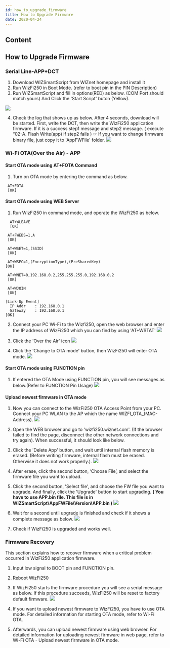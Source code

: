 ```yaml
---
id: how_to_upgrade_firmware
title: How to Upgrade Firmware
date: 2020-04-24
---
```



## Content
## How to Upgrade Firmware


### Serial Line-APP+DCT

1. Download WIZSmartScript from WIZnet homepage and install it
2. Run WizFi250 in Boot Mode. (refer to boot pin in the PIN Description)
3. Run WIZSmartScript and fill in options(RED) as below. (COM Port should match yours)
And Click the 'Start Script' buton (Yellow).

![](/img/products/wizfi250/wizfi250pg/wizfi250pg-14.png)


4. Check the log that shows up as below. After 4 seconds, download will be started. First, write the DCT, then write the WizFi250 application firmware. If it is a success step1 message and step2 message. ( execute “02-A. Flash Write(app) if step2 fails )
☞ If you want to change firmware binary file, just copy it to 'AppFWFile' folder.
![](/img/products/wizfi250/wizfi250pg/wizfi250pg-15.png)


### Wi-Fi OTA(Over the Air) - APP

#### Start OTA mode using AT+FOTA Command
   1. Turn on OTA mode by entering the command as below.
> 

     AT+FOTA
     [OK]
   
>

#### Start OTA mode using WEB Server
   1. Run WizFi250 in command mode, and operate the WizFi250 as below.
   >
   
      AT+WLEAVE
      [OK]

     AT+FWEBS=1,A
     [OK]

     AT+WSET=1,(SSID)
     [OK]

     AT+WSEC=1,(EncryptionType),(PreSharedKey)
    [OK]

     AT+WNET=0,192.168.0.2,255.255.255.0,192.168.0.2
     [OK]

     AT+WJOIN
     [OK]

    [Link-Up Event]
      IP Addr    : 192.168.0.1
      Gateway    : 192.168.0.1
    [OK]
    
  >
2. Connect your PC Wi-Fi to the Wizfi250, open the web browser and enter the IP address of WizFi250 which you can find by using 'AT+WSTAT'
![](/img/products/wizfi250/wizfi250pg/wizfi250pg-2.png)

3. Click the 'Over the Air' icon
![](/img/products/wizfi250/wizfi250pg/wizfi250pg-13.png)

4. Click the 'Change to OTA mode' button, then WizFi250 will enter OTA mode.
![](/document_framewor/img/products/wizfi250/wizfi250pg/wizfi250pg-16.png)
#### Start OTA mode using FUNCTION pin
1. If entered the OTA Mode using FUNCTION pin, you will see messages as below.(Refer to FUNCTION Pin Usage)
![](/img/products/wizfi250/wizfi250pg/wizfi250pg-17.png)
#### Upload newest firmware in OTA mode
1. Now you can connect to the WizFi250 OTA Access Point from your PC. Connect your PC WLAN to the AP which the name WIZFI_OTA_(MAC-Address).
![](/img/products/wizfi250/wizfi250pg/wizfi250pg-18.png)

2. Open the WEB browser and go to 'wizfi250.wiznet.com'. (If the browser failed to find the page, disconnect the other network connections and try again). When successful, it should look like below.
3. Click the 'Delete App' button, and wait until internal flash memory is erased.
(Before writing firmware, internal flash must be erased. Otherwise it does not work properly.).
![](/img/products/wizfi250/wizfi250pg/wizfi250pg-19.png)

4. After erase, click the second button, ‘Choose File’, and select the firmware file you want to upload.
5. Click the second button, 'Select file', and choose the FW file you want to upgrade. And finally, click the 'Upgrade' button to start upgrading. **( You have to use APP.bin file. This file is in WIZSmartScript\AppFWFile\Version\APP.bin )**
![](/img/products/wizfi250/wizfi250pg/wizfi250pg-20.png)

6. Wait for a second until upgrade is finished and check if it shows a complete message as below.
![](/img/products/wizfi250/wizfi250pg/wizfi250pg-21.png)

7. Check if WizFi250 is upgraded and works well.



### Firmware Recovery

This section explains how to recover firmware when a critical problem occurred in WizFi250 application firmware.

1. Input low signal to BOOT pin and FUNCTION pin.
2. Reboot WizFi250
3. If WizFi250 starts the firmware procedure you will see a serial message as below. If this procedure succeeds, WizFi250 will be reset to factory default firmware.
![](/img/products/wizfi250/wizfi250pg/wizfi250pg-22.png)

4. If you want to upload newest firmware to WizFi250, you have to use OTA mode.
For detailed information for starting OTA mode, refer to Wi-Fi OTA.
5. Afterwards, you can upload newest firmware using web browser. For detailed information for uploading newest firmware in web page, refer to Wi-Fi OTA - Upload newest firmware in OTA mode.
